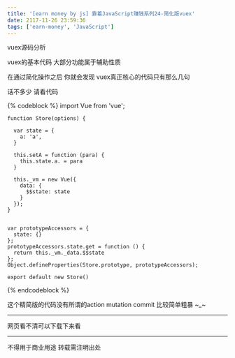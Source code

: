 ```yaml
---
title: '[earn money by js] 靠着JavaScript赚钱系列24-简化版vuex'
date: 2117-11-26 23:59:36
tags: ['earn-money', 'JavaScript']
---
```

vuex源码分析

vuex的基本代码 大部分功能属于辅助性质 

在通过简化操作之后 你就会发现 vuex真正核心的代码只有那么几句

话不多少 请看代码


{% codeblock %}
	import Vue from 'vue';
	 
	function Store(options) {

	  var state = {
	    a: 'a',
	  }

	  this.setA = function (para) {
	    this.state.a. = para
	  }

	  this._vm = new Vue({
	    data: {
	      $$state: state
	    }
	  });
	}


	var prototypeAccessors = {
	  state: {}
	};
	prototypeAccessors.state.get = function () {
	  return this._vm._data.$$state
	};
	Object.defineProperties(Store.prototype, prototypeAccessors);

	export default new Store()

{% endcodeblock %}

这个精简版的代码没有所谓的action mutation commit 比较简单粗暴 ~_~

----------------
网页看不清可以下载下来看

----------------
不得用于商业用途 转载需注明出处

